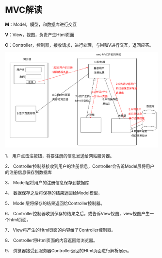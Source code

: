 # MVC解读

**M**：Model，模型，和数据库进行交互

**V**：View，视图，负责产生Html页面

**C**：Controller，控制器，接收请求，进行处理，与M和V进行交互，返回应答。

![mvc](/images/Django/mvc.png)

1、  用户点击注按钮，将要注册的信息发送给网站服务器。

2、  Controller控制器接收到用户的注册信息，Controller会告诉Model层将用户的注册信息保存到数据库

3、  Model层将用户的注册信息保存到数据库

4、  数据保存之后将保存的结果返回给Model模型，

5、  Model层将保存的结果返回给Controller控制器。

6、  Controller控制器收到保存的结果之后，或告诉View视图，view视图产生一个html页面。

7、  View将产生的Html页面的内容给了Controller控制器。

8、  Controller将Html页面的内容返回给浏览器。

9、  浏览器接受到服务器Controller返回的Html页面进行解析展示。

